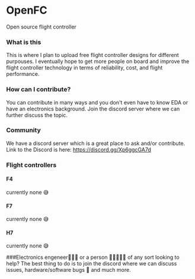 # OpenFC
Open source flight controller

### What is this

This is where I plan to upload free flight controller designs for different purpouses. I eventually hope to get more people on board and improve the flight controller technology in terms of reliability, cost, and flight performance.

### How can I contribute?

You can contribute in many ways and you don't even have to know EDA or have an electronics background. Join the discord server where we can further discuss the topic.

### Community

We have a discord server which is a great place to ask and/or contribute. Link to the Discord is here: 
https://discord.gg/Xp6ggcGA7d

### Flight controllers
#### F4
currently none 😅
#### F7
currently none 😅
#### H7
currently none 😅

###Electronics engeneer👷‍♂️💡 or a person 🙋🏽‍♂️🙋‍♀️ of any sort looking to help?
The best thing to do is to join the discord where we can discuss issues, hardware/software bugs 🐛 and much more.
